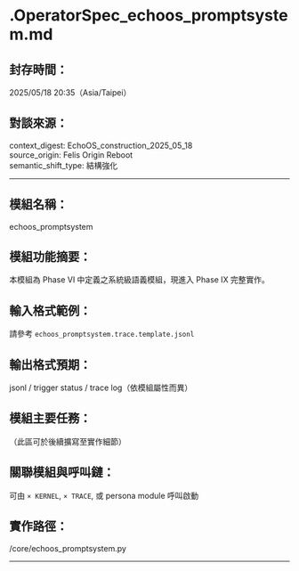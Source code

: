 
# .OperatorSpec_echoos_promptsystem.md

## 封存時間：
2025/05/18 20:35（Asia/Taipei）

## 對談來源：
context_digest: EchoOS_construction_2025_05_18  
source_origin: Felis Origin Reboot  
semantic_shift_type: 結構強化

---

## 模組名稱：
echoos_promptsystem

## 模組功能摘要：
本模組為 Phase VI 中定義之系統級語義模組，現進入 Phase IX 完整實作。

## 輸入格式範例：
請參考 `echoos_promptsystem.trace.template.jsonl`

## 輸出格式預期：
jsonl / trigger status / trace log（依模組屬性而異）

## 模組主要任務：
（此區可於後續擴寫至實作細節）

## 關聯模組與呼叫鏈：
可由 `× KERNEL`, `× TRACE`, 或 persona module 呼叫啟動

## 實作路徑：
/core/echoos_promptsystem.py

---
